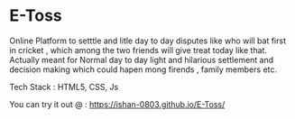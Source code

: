 # E-Toss
Online Platform to setttle and litle day to day disputes like who will bat first in cricket , which among the two friends will give treat today like that.
Actually meant for Normal day to day light and hilarious settlement and decision making which could hapen mong firends , family members etc.

Tech Stack : HTML5, CSS, Js

You can try it out @ : https://ishan-0803.github.io/E-Toss/
